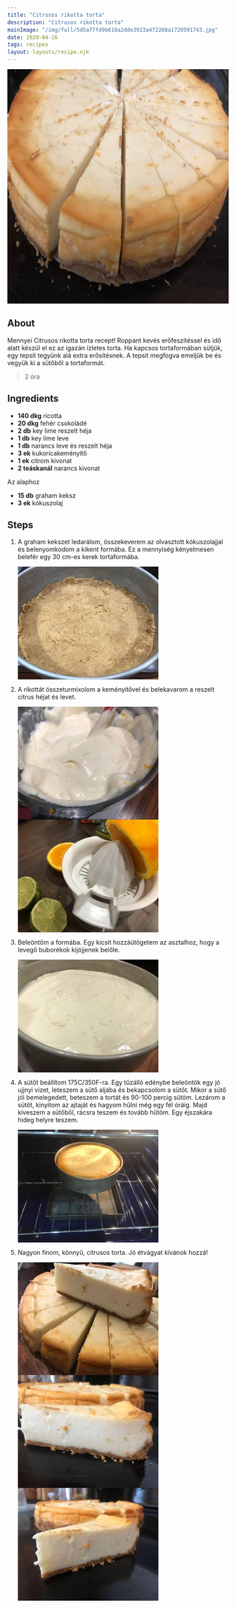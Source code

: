 ```yaml
---
title: "Citrusos rikotta torta"
description: "Citrusos rikotta torta"
mainImage: "/img/full/5d5a77fd9b618a2dde3923a472268a1720591743.jpg"
date: 2020-04-16
tags: recipes
layout: layouts/recipe.njk
---
```

                            
<p align="center"><a href="https://cookpad.com/hu/receptek/12133675-citrusos-rikotta-torta" rel="Recipe source page"><img width="751" height="532" src="/img/full/5d5a77fd9b618a2dde3923a472268a1720591743.jpg"/></a></p>

## About
Mennyei Citrusos rikotta torta recept! Roppant kevés erőfeszítéssel és idő alatt készül el ez az igazán ízletes torta. Ha kapcsos tortaformában sütjük, egy  tepsit tegyünk alá extra erősítésnek. A tepsit megfogva emeljük be és vegyük ki a sütőből a tortaformát. 

> 2 óra 

## Ingredients
* **140 dkg** ricotta
* **20 dkg** fehér csokoládé
* **2 db** key lime reszelt héja
* **1 db** key lime leve
* **1 db** narancs leve és reszelt héja
* **3 ek** kukoricakeményítő
* **1 ek** citrom kivonat
* **2 teáskanál** narancs kivonat

Az alaphoz
* **15 db** graham keksz
* **3 ek** kókuszolaj

## Steps

1. A graham kekszet ledarálom, összekeverem az olvasztott kókuszolajjal és belenyomkodom a kikent formába. Ez a mennyiség kényelmesen belefér egy 30 cm-es kerek tortaformába.
 
    <p><img width="320" height="256" align="left" src="/img/full/2335d75f9ddced20d4ef3ec10a913f20fbc53299.jpg"/></p><div style="clear: both"/>

2. A rikottát összeturmixolom a keményítővel és belekavarom a reszelt citrus héjat és levet.
 
    <p><img width="320" height="256" align="left" src="/img/full/c9c4705b81582f9dc7b1affcf4c9302bf4f4435e.jpg"/></p><p><img width="320" height="256" align="left" src="/img/full/52113622fc139b50f9c81cb894fa3a08cede9d37.jpg"/></p><div style="clear: both"/>

3. Beleöntöm a formába. Egy kicsit hozzáütögetem az asztalhoz, hogy a levegő buborékok kijöjjenek belőle.
 
    <p><img width="320" height="256" align="left" src="/img/full/07949c9662bc76beced5f4eb8b207ae3b18c2750.jpg"/></p><div style="clear: both"/>

4. A sütőt beállítom 175C/350F-ra. Egy tűzálló edénybe beleöntök egy jó ujjnyi vizet, leteszem a sütő aljába és bekapcsolom a sütőt. Mikor a sütő jól bemelegedett, beteszem a tortát és 90-100 percig sütöm. Lezárom a sütőt, kinyitom az ajtaját és hagyom hűlni még egy fél óráig. Majd kiveszem a sütőből, rácsra teszem és tovább hűtöm. Egy éjszakára hideg helyre teszem.
 
    <p><img width="320" height="256" align="left" src="/img/full/ec553f6a9b2ce9d836618f211e223c4929e41c94.jpg"/></p><div style="clear: both"/>

5. Nagyon finom, könnyű, citrusos torta. Jó étvágyat kívánok hozzá!
 
    <p><img width="320" height="256" align="left" src="/img/full/b79b8aa5a97d38b3dabcfb6d926c566cd0fcb577.jpg"/></p><p><img width="320" height="256" align="left" src="/img/full/fd8d0a4fb9ab55095bc8b0887a7e739fca8d846a.jpg"/></p><p><img width="320" height="256" align="left" src="/img/full/a75735794f62814a7f6891cf57bb09ebd608daae.jpg"/></p><div style="clear: both"/>

